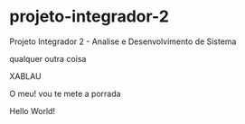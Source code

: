# projeto-integrador-2
Projeto Integrador 2 - Analise e Desenvolvimento de Sistema

qualquer outra coisa

XABLAU

O meu! vou te mete a porrada 

Hello World!
